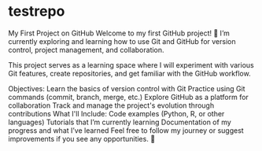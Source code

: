 # testrepo
My First Project on GitHub
Welcome to my first GitHub project! 🎉
I’m currently exploring and learning how to use Git and GitHub for version control, project management, and collaboration.

This project serves as a learning space where I will experiment with various Git features, create repositories, and get familiar with the GitHub workflow.

Objectives:
Learn the basics of version control with Git
Practice using Git commands (commit, branch, merge, etc.)
Explore GitHub as a platform for collaboration
Track and manage the project's evolution through contributions
What I'll Include:
Code examples (Python, R, or other languages)
Tutorials that I’m currently learning
Documentation of my progress and what I’ve learned
Feel free to follow my journey or suggest improvements if you see any opportunities. 🚀

